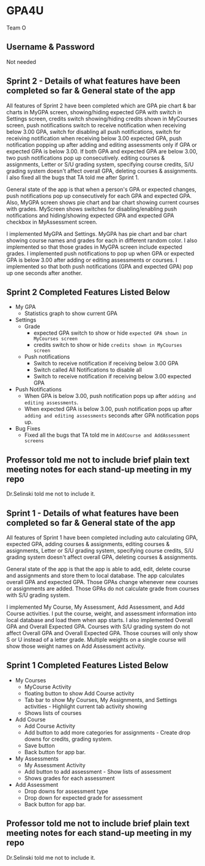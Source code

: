 # GPA4U
Team O

Username & Password
----------
Not needed

Sprint 2 - Details of what features have been completed so far & General state of the app 
------------------------------------------------------------------------------
All features of Sprint 2 have been completed which are GPA pie chart & bar charts in MyGPA screen, showing/hiding expected GPA with switch in Settings screen, credits switch showing/hiding credits shown in MyCourses screen, push notifications switch to receive notification when receiving below 3.00 GPA, switch for disabling all push notifications, switch for receiving notification when receiving below 3.00 expected GPA, push notification popping up after adding and editing assessments only if GPA or expected GPA is below 3.00. If both GPA and expected GPA are below 3.00, two push notifications pop up consecutively.
editing courses & assignments, Letter or S/U grading system, specifying course credits, S/U grading system doesn't affect overall GPA, deleting courses & assignments. I also fixed all the bugs that TA told me after Sprint 1.

General state of the app is that when a person's GPA or expected changes, push notifications pop up consecutively for each GPA and expected GPA. Also, MyGPA screen shows pie chart and bar chart showing current courses with grades. MyScreen shows switches for disabling/enabling push notifications and hiding/showing expected GPA and expected GPA checkbox in MyAssessment screen.

I implemented MyGPA and Settings. MyGPA has pie chart and bar chart showing course names and grades for each in different random color. I also implemented so that those grades in MyGPA screen include expected grades. I implemented push notifications to pop up when GPA or expected GPA is below 3.00 after adding or editing assessments or courses. I implemented so that both push notifications (GPA and expected GPA) pop up one seconds after another.

## Sprint 2 Completed Features Listed Below
- My GPA
  - Statistics graph to show current GPA
- Settings
  - Grade
    - expected GPA switch to show or hide `expected GPA shown in MyCourses screen`
    - credits switch to show or hide `credits shown in MyCourses screen`
  - Push notifications
    - Switch to receive notification if receiving below 3.00 GPA 
    - Switch called All Notifications to disable all
    - Switch to receive notification if receiving below 3.00 expected GPA 
- Push Notifications
  - When GPA is below 3.00, push notification pops up after `adding and editing assessments`.
  - When expected GPA is below 3.00, push notification pops up after `adding and editing assessments` seconds after GPA notification pops up.
- Bug Fixes
  - Fixed all the bugs that TA told me in `AddCourse and AddAssessment screens`

Professor told me not to include brief plain text meeting notes for each stand-up meeting in my repo
----------------------------------------------------------------------------------------
Dr.Selinski told me not to include it.


Sprint 1 - Details of what features have been completed so far & General state of the app 
------------------------------------------------------------------------------
All features of Sprint 1 have been completed including auto calculating GPA, expected GPA, adding courses & assignments,
editing courses & assignments, Letter or S/U grading system, specifying course credits, S/U grading system doesn't affect overall GPA, deleting courses & assignments. 

General state of the app is that the app is able to add, edit, delete course and assignments and store them to local database. The app calculates overall GPA and expected GPA. Those GPAs change whenever new courses or assignments are added. Those GPAs do not calculate grade from courses with S/U grading system.

I implemented My Course, My Assessment, Add Assessment, and Add Course activities. I put the course, weight, and assessment information into local database and load them when app starts. I also implemented Overall GPA and Overall Expected GPA. Courses with S/U grading system do not affect Overall GPA and Overall Expected GPA. Those courses will only show S or U instead of a letter grade. Multiple weights on a single course will show those weight names on Add Assessment activity.

## Sprint 1 Completed Features Listed Below
- My Courses
  - MyCourse Activity
  - floating button to show Add Course activity
  - Tab bar to show My Courses, My Assignments, and Settings activities - Highlight current tab activity showing
  - Shows lists of courses
- Add Course
  - Add Course Activity
  - Add button to add more categories for assignments - Create drop downs for credits, grading system.
  - Save button
  - Back button for app bar.
- My Assessments
  - My Assessment Activity
  - Add button to add assessment - Show lists of assessment
  - Shows grades for each assessment
- Add Assessment
  - Drop downs for assessment type
  - Drop down for expected grade for assessment
  - Back button for app bar.

Professor told me not to include brief plain text meeting notes for each stand-up meeting in my repo
----------------------------------------------------------------------------------------
Dr.Selinski told me not to include it.
